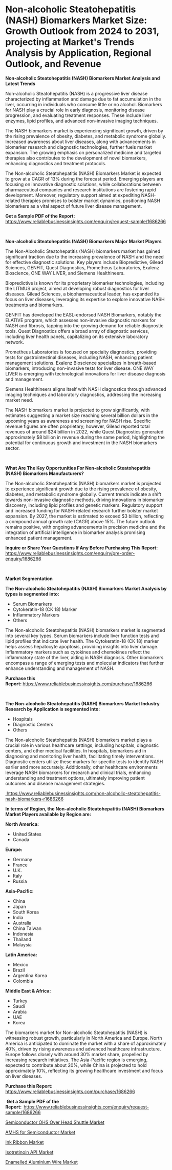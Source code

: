 <p><h1>Non-alcoholic Steatohepatitis (NASH) Biomarkers Market Size: Growth Outlook from 2024 to 2031, projecting at Market's Trends Analysis by Application, Regional Outlook, and Revenue</h1></p><p><strong>Non-alcoholic Steatohepatitis (NASH) Biomarkers Market Analysis and Latest Trends</strong></p>
<p><p>Non-alcoholic Steatohepatitis (NASH) is a progressive liver disease characterized by inflammation and damage due to fat accumulation in the liver, occurring in individuals who consume little or no alcohol. Biomarkers for NASH play a crucial role in early diagnosis, monitoring disease progression, and evaluating treatment responses. These include liver enzymes, lipid profiles, and advanced non-invasive imaging techniques.</p><p>The NASH biomarkers market is experiencing significant growth, driven by the rising prevalence of obesity, diabetes, and metabolic syndrome globally. Increased awareness about liver diseases, along with advancements in biomarker research and diagnostic technologies, further fuels market expansion. The growing emphasis on personalized medicine and targeted therapies also contributes to the development of novel biomarkers, enhancing diagnostics and treatment protocols.</p><p>The Non-alcoholic Steatohepatitis (NASH) Biomarkers Market is expected to grow at a CAGR of 13% during the forecast period. Emerging players are focusing on innovative diagnostic solutions, while collaborations between pharmaceutical companies and research institutions are fostering rapid development. Moreover, regulatory support aimed at expediting NASH-related therapies promises to bolster market dynamics, positioning NASH biomarkers as a vital aspect of future liver disease management.</p></p>
<p><strong>Get a Sample PDF of the Report:&nbsp;</strong> <a href="https://www.reliablebusinessinsights.com/enquiry/request-sample/1686266?utm_campaign=75&utm_medium=2&utm_source=Github&utm_content=ia&utm_term=06102024&utm_id=non-alcoholic-steatohepatitis-nash-biomarkers">https://www.reliablebusinessinsights.com/enquiry/request-sample/1686266</a></p>
<p>&nbsp;</p>
<p><strong>Non-alcoholic Steatohepatitis (NASH) Biomarkers Major Market Players</strong></p>
<p><p>The Non-Alcoholic Steatohepatitis (NASH) biomarkers market has gained significant traction due to the increasing prevalence of NASH and the need for effective diagnostic solutions. Key players include Biopredictive, Gilead Sciences, GENFIT, Quest Diagnostics, Prometheus Laboratories, Exalenz Bioscience, ONE WAY LIVER, and Siemens Healthineers.</p><p>Biopredictive is known for its proprietary biomarker technologies, including the LITMUS project, aimed at developing robust diagnostics for liver diseases. Gilead Sciences, a biopharmaceutical leader, has expanded its focus on liver diseases, leveraging its expertise to explore innovative NASH treatments and biomarkers.</p><p>GENFIT has developed the EASL-endorsed NASH Biomarkers, notably the ELATIVE program, which assesses non-invasive diagnostic markers for NASH and fibrosis, tapping into the growing demand for reliable diagnostic tools. Quest Diagnostics offers a broad array of diagnostic services, including liver health panels, capitalizing on its extensive laboratory network.</p><p>Prometheus Laboratories is focused on specialty diagnostics, providing tests for gastrointestinal diseases, including NASH, enhancing patient management solutions. Exalenz Bioscience specializes in breath-based biomarkers, introducing non-invasive tests for liver disease. ONE WAY LIVER is emerging with technological innovations for liver disease diagnosis and management.</p><p>Siemens Healthineers aligns itself with NASH diagnostics through advanced imaging techniques and laboratory diagnostics, addressing the increasing market need.</p><p>The NASH biomarkers market is projected to grow significantly, with estimates suggesting a market size reaching several billion dollars in the upcoming years as awareness and screening for NASH rise. Specific revenue figures are often proprietary; however, Gilead reported total revenues of around $24 billion in 2022, while Quest Diagnostics generated approximately $8 billion in revenue during the same period, highlighting the potential for continuous growth and investment in the NASH biomarkers sector.</p></p>
<p>&nbsp;</p>
<p><strong>What Are The Key Opportunities For Non-alcoholic Steatohepatitis (NASH) Biomarkers Manufacturers?</strong></p>
<p><p>The Non-alcoholic Steatohepatitis (NASH) biomarkers market is projected to experience significant growth due to the rising prevalence of obesity, diabetes, and metabolic syndrome globally. Current trends indicate a shift towards non-invasive diagnostic methods, driving innovations in biomarker discovery, including lipid profiles and genetic markers. Regulatory support and increased funding for NASH-related research further bolster market expansion. By 2027, the market is estimated to exceed $3 billion, reflecting a compound annual growth rate (CAGR) above 15%. The future outlook remains positive, with ongoing advancements in precision medicine and the integration of artificial intelligence in biomarker analysis promising enhanced patient management.</p></p>
<p><strong>Inquire or Share Your Questions If Any Before Purchasing This Report:</strong> <a href="https://www.reliablebusinessinsights.com/enquiry/pre-order-enquiry/1686266?utm_campaign=75&utm_medium=2&utm_source=Github&utm_content=ia&utm_term=06102024&utm_id=non-alcoholic-steatohepatitis-nash-biomarkers">https://www.reliablebusinessinsights.com/enquiry/pre-order-enquiry/1686266</a></p>
<p>&nbsp;</p>
<p><strong>Market Segmentation</strong></p>
<p><strong>The Non-alcoholic Steatohepatitis (NASH) Biomarkers Market Analysis by types is segmented into:</strong></p>
<p><ul><li>Serum Biomarkers</li><li>Cytokeratin-18 (CK 18) Marker</li><li>Inflammatory Markers</li><li>Others</li></ul></p>
<p><p>The Non-alcoholic Steatohepatitis (NASH) biomarkers market is segmented into several key types. Serum biomarkers include liver function tests and lipid profiles that indicate liver health. The Cytokeratin-18 (CK 18) marker helps assess hepatocyte apoptosis, providing insights into liver damage. Inflammatory markers such as cytokines and chemokines reflect the inflammatory state of the liver, aiding in NASH diagnosis. Other biomarkers encompass a range of emerging tests and molecular indicators that further enhance understanding and management of NASH.</p></p>
<p><strong>Purchase this Report:&nbsp;</strong><a href="https://www.reliablebusinessinsights.com/purchase/1686266?utm_campaign=75&utm_medium=2&utm_source=Github&utm_content=ia&utm_term=06102024&utm_id=non-alcoholic-steatohepatitis-nash-biomarkers">https://www.reliablebusinessinsights.com/purchase/1686266</a></p>
<p>&nbsp;</p>
<p><strong>The Non-alcoholic Steatohepatitis (NASH) Biomarkers Market Industry Research by Application is segmented into:</strong></p>
<p><ul><li>Hospitals</li><li>Diagnostic Centers</li><li>Others</li></ul></p>
<p><p>The Non-alcoholic Steatohepatitis (NASH) biomarkers market plays a crucial role in various healthcare settings, including hospitals, diagnostic centers, and other medical facilities. In hospitals, biomarkers aid in diagnosing and monitoring liver health, facilitating timely interventions. Diagnostic centers utilize these markers for specific tests to identify NASH earlier and more accurately. Additionally, other healthcare environments leverage NASH biomarkers for research and clinical trials, enhancing understanding and treatment options, ultimately improving patient outcomes and disease management strategies.</p></p>
<p><a href="https://www.reliablebusinessinsights.com/non-alcoholic-steatohepatitis-nash-biomarkers-r1686266?utm_campaign=75&utm_medium=2&utm_source=Github&utm_content=ia&utm_term=06102024&utm_id=non-alcoholic-steatohepatitis-nash-biomarkers">&nbsp;https://www.reliablebusinessinsights.com/non-alcoholic-steatohepatitis-nash-biomarkers-r1686266</a></p>
<p><strong>In terms of Region, the Non-alcoholic Steatohepatitis (NASH) Biomarkers Market Players available by Region are:</strong></p>
<p>
    <p> <strong> North America: </strong>
        <ul>
            <li>United States</li>
            <li>Canada</li>
        </ul>
        </p> 
    <p> <strong> Europe: </strong>
        <ul>
            <li>Germany</li>
            <li>France</li>
            <li>U.K.</li>
            <li>Italy</li>
            <li>Russia</li>
        </ul>
        </p> 
    <p> <strong> Asia-Pacific: </strong>
        <ul>
            <li>China</li>
            <li>Japan</li>
            <li>South Korea</li>
            <li>India</li>
            <li>Australia</li>
            <li>China Taiwan</li>
            <li>Indonesia</li>
            <li>Thailand</li>
            <li>Malaysia</li>
        </ul>
        </p> 
    <p> <strong> Latin America: </strong>
        <ul>
            <li>Mexico</li>
            <li>Brazil</li>
            <li>Argentina Korea</li>
            <li>Colombia</li>
        </ul>
        </p> 
    <p> <strong> Middle East & Africa: </strong>
        <ul>
            <li>Turkey</li>
            <li>Saudi</li>
            <li>Arabia</li>
            <li>UAE</li>
            <li>Korea</li>
        </ul>
    </p>
    </p>
<p><p>The biomarkers market for Non-alcoholic Steatohepatitis (NASH) is witnessing robust growth, particularly in North America and Europe. North America is anticipated to dominate the market with a share of approximately 40%, driven by rising awareness and advanced healthcare infrastructure. Europe follows closely with around 30% market share, propelled by increasing research initiatives. The Asia-Pacific region is emerging, expected to contribute about 20%, while China is projected to hold approximately 10%, reflecting its growing healthcare investment and focus on liver diseases.</p></p>
<p><strong>Purchase this Report: </strong><a href="https://www.reliablebusinessinsights.com/purchase/1686266?utm_campaign=75&utm_medium=2&utm_source=Github&utm_content=ia&utm_term=06102024&utm_id=non-alcoholic-steatohepatitis-nash-biomarkers">https://www.reliablebusinessinsights.com/purchase/1686266</a></p>
<p>&nbsp;<strong>Get a Sample PDF of the Report:&nbsp;&nbsp;</strong><a href="https://www.reliablebusinessinsights.com/enquiry/request-sample/1686266?utm_campaign=75&utm_medium=2&utm_source=Github&utm_content=ia&utm_term=06102024&utm_id=non-alcoholic-steatohepatitis-nash-biomarkers">https://www.reliablebusinessinsights.com/enquiry/request-sample/1686266</a></p>
<p><strong></strong></p>
<p><p><a href="https://issuu.com/reportprime-2/docs/semiconductor-ohs-over-head-shuttle_fe55708dff0630?utm_campaign=75&utm_medium=2&utm_source=Github&utm_content=ia&utm_term=06102024&utm_id=non-alcoholic-steatohepatitis-nash-biomarkers">Semiconductor OHS Over Head Shuttle Market</a></p><p><a href="https://issuu.com/reportprime-2/docs/amhs-for-semiconductor-market-size-_9eb0adf7c9ff06?utm_campaign=75&utm_medium=2&utm_source=Github&utm_content=ia&utm_term=06102024&utm_id=non-alcoholic-steatohepatitis-nash-biomarkers">AMHS for Semiconductor Market</a></p><p><a href="https://www.linkedin.com/pulse/ink-ribbon-spectrum-usage-patterns-sector-evolution-2024-2031-cw8le?utm_campaign=75&utm_medium=2&utm_source=Github&utm_content=ia&utm_term=06102024&utm_id=non-alcoholic-steatohepatitis-nash-biomarkers">Ink Ribbon Market</a></p><p><a href="https://github.com/juniordelafrance/Market-Research-Report-List-5/blob/main/isotretinoin-api-market.md?utm_campaign=75&utm_medium=2&utm_source=Github&utm_content=ia&utm_term=06102024&utm_id=non-alcoholic-steatohepatitis-nash-biomarkers">Isotretinoin API Market</a></p><p><a href="https://www.linkedin.com/pulse/enamelled-aluminium-wire-market-trends-focusing-insight-forecast-qaine?utm_campaign=75&utm_medium=2&utm_source=Github&utm_content=ia&utm_term=06102024&utm_id=non-alcoholic-steatohepatitis-nash-biomarkers">Enamelled Aluminium Wire Market</a></p></p>